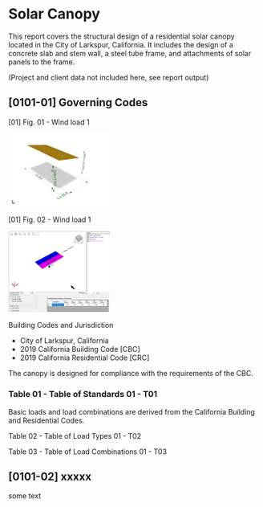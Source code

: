 
#  Solar Canopy

This report covers the structural design of a residential solar canopy
located in the City of Larkspur, California. It includes the design of a
concrete slab and stem wall, a steel tube frame, and attachments of solar
panels to the frame.

 (Project and client data not included here, see report output)

## [0101-01]   Governing Codes

[01] Fig. 01 - Wind load 1

<img src="data/fig1.png" width="40%" alt="figure"> 


[01] Fig. 02 - Wind load 1

<img src="data/fig2.png" width="40%" alt="figure"> 

Building Codes and Jurisdiction
- City of Larkspur, California
- 2019 California Building Code [CBC]
- 2019 California Residential Code [CRC]

The canopy is designed for compliance with the requirements of the CBC.

### Table 01 - Table of Standards                                           01 - T01

Basic loads and load combinations are derived from the California Building      
and Residential Codes.

Table 02 - Table of Load Types                                          01 - T02

Table 03 - Table of Load Combinations                                   01 - T03

## [0101-02]   xxxxx

some text
